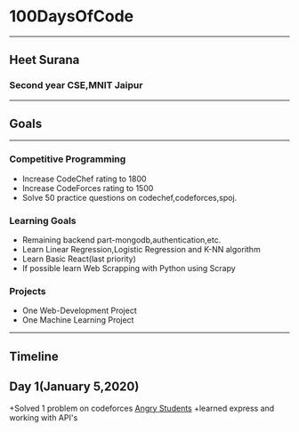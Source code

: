 # 100DaysOfCode

***
## Heet Surana
### Second year CSE,MNIT Jaipur
-----------------------------------------------------------------------------------------

## Goals
-----------------------------------------------------------------------------------------
### Competitive Programming
 + Increase CodeChef rating to 1800
 + Increase CodeForces rating to 1500
 + Solve 50 practice questions on codechef,codeforces,spoj.


### Learning Goals
 + Remaining backend part-mongodb,authentication,etc.
 + Learn Linear Regression,Logistic Regression and K-NN algorithm
 + Learn Basic React(last priority)
 + If possible learn Web Scrapping with Python using Scrapy

### Projects
 + One Web-Development Project
 + One Machine Learning Project
------------------------------------------------------------------------------------------
## Timeline

## Day 1(January 5,2020)
  +Solved 1 problem on codeforces [Angry Students](https://codeforces.com/contest/1287/problem/A)
  +learned express and working with API's

